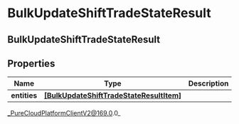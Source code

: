 # BulkUpdateShiftTradeStateResult

## BulkUpdateShiftTradeStateResult

## Properties

|Name | Type | Description | Notes|
|------------ | ------------- | ------------- | -------------|
| **entities** | [**[BulkUpdateShiftTradeStateResultItem]**]([BulkUpdateShiftTradeStateResultItem]) |  | [optional] |



_PureCloudPlatformClientV2@169.0.0_
